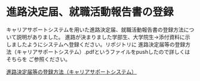 # 進路決定届、就職活動報告書の登録

キャリアサポートシステムを用いた進路決定届、就職活動報告書の登録方法について説明がありました。
進路が決まりました学部生、大学院生→添付資料に示しましたようにシステムへ登録ください。リポジトリに
進路決定届等の登録方法（キャリアサポートシステム）.pdfというファイルをpushしたので詳しくはそちらを
ご参照ください。

[進路決定届等の登録方法（キャリアサポートシステム）](https://github.com/ElectricEnergyLaboratory/Plan/blob/main/lab-docs/進路決定届等の登録方法（キャリアサポートシステム）.pdf)
